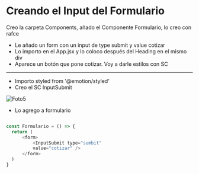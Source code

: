# Creando el Input del Formulario

Creo la carpeta Components, añado el Componente Formulario, lo creo con rafce
- Le añado un form con un input de type submit y value cotizar
- Lo importo en el App.jsx y lo coloco después del Heading en el mismo div
- Aparece un botón que pone cotizar. Voy a darle estilos con SC
----

- Importo styled from '@emotion/styled'
- Creo el SC InputSubmit

![Foto5](./Foto5.png)

- Lo agrego a formulario

~~~js

const Formulario = () => {
  return (
      <form>
          <InputSubmit type="sumbit"
          value="cotizar" />
      </form>
  )
}
~~~









